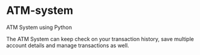 # ATM-system
ATM System using Python

The ATM System can keep check on your transaction history, save multiple account details and manage transactions as well.

